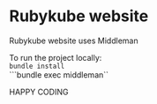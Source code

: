 # Rubykube website

Rubykube website uses Middleman  
  
To run the project locally:  
```bundle install```  
```bundle exec middleman``

 HAPPY CODING
